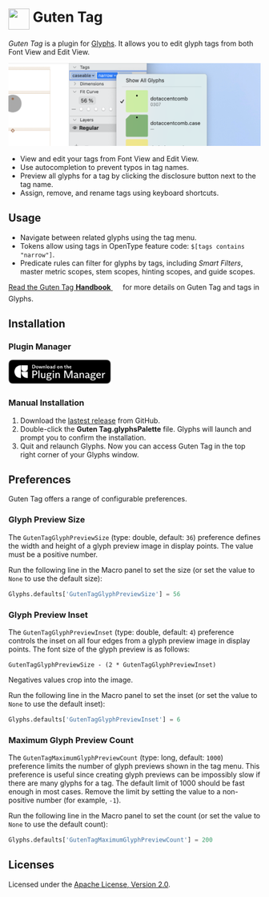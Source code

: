 # <img src="https://formkunft.com/glyphs/plugins/guten-tag/icons/plugin/128.png" width="42" height="42" alt align="top"> Guten Tag

*Guten Tag* is a plugin for [Glyphs](https://glyphsapp.com).
It allows you to edit glyph tags from both Font View and Edit View.

[![](Screenshot.png)](https://xgc.io/b/glyphs/guten-tag/1.mp4)

- View and edit your tags from Font View and Edit View.
- Use autocompletion to prevent typos in tag names.
- Preview all glyphs for a tag by clicking the disclosure button next to the tag name.
- Assign, remove, and rename tags using keyboard shortcuts.

## Usage

- Navigate between related glyphs using the tag menu.
- Tokens allow using tags in OpenType feature code: `$[tags contains "narrow"]`.
- Predicate rules can filter for glyphs by tags, including *Smart Filters*, master metric scopes, stem scopes, hinting scopes, and guide scopes.

[Read the Guten Tag **Handbook** <img src="https://formkunft.com/glyphs/plugins/guten-tag/icons/handbook/48.png" width="16" height="23" alt align="top">](https://florianpircher.com/glyphs/plugins/guten-tag/Handbook.pdf) for more details on Guten Tag and tags in Glyphs.
## Installation

### Plugin Manager

<a href="https://florianpircher.com/glyphs/plugins/anchor-annotations/install"><img src="Assets/DownloadBadge.svg" alt="Download on the Plugin Manager" height="50"></a>

### Manual Installation

1. Download the [lastest release](https://github.com/florianpircher/GutenTag/releases/latest) from GitHub.
2. Double-click the **Guten Tag.glyphsPalette** file. Glyphs will launch and prompt you to confirm the installation.
3. Quit and relaunch Glyphs. Now you can access Guten Tag in the top right corner of your Glyphs window.

## Preferences

Guten Tag offers a range of configurable preferences.

### Glyph Preview Size

The `GutenTagGlyphPreviewSize` (type: double, default: `36`) preference defines the width and height of a glyph preview image in display points.
The value must be a positive number.

Run the following line in the Macro panel to set the size (or set the value to `None` to use the default size):

```python
Glyphs.defaults['GutenTagGlyphPreviewSize'] = 56
```

### Glyph Preview Inset

The `GutenTagGlyphPreviewInset` (type: double, default: `4`) preference controls the inset on all four edges from a glyph preview image in display points.
The font size of the glyph preview is as follows:

```
GutenTagGlyphPreviewSize - (2 * GutenTagGlyphPreviewInset)
```

Negatives values crop into the image.

Run the following line in the Macro panel to set the inset (or set the value to `None` to use the default inset):

```python
Glyphs.defaults['GutenTagGlyphPreviewInset'] = 6
```

### Maximum Glyph Preview Count

The `GutenTagMaximumGlyphPreviewCount` (type: long, default: `1000`) preference limits the number of glyph previews shown in the tag menu.
This preference is useful since creating glyph previews can be impossibly slow if there are many glyphs for a tag.
The default limit of 1000 should be fast enough in most cases.
Remove the limit by setting the value to a non-positive number (for example, `-1`).

Run the following line in the Macro panel to set the count (or set the value to `None` to use the default count):

```python
Glyphs.defaults['GutenTagMaximumGlyphPreviewCount'] = 200
```

## Licenses

Licensed under the [Apache License, Version 2.0](http://www.apache.org/licenses/LICENSE-2.0).
